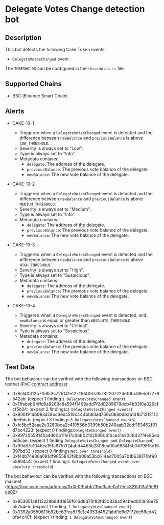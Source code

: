 # Delegate Votes Change detection bot

## Description

This bot detects the following Cake Token events:
- `DelegateVotesChanged` event

The `THRESHOLDS` can be configured in the `thresholds.ts` file.

## Supported Chains

- BSC (Binance Smart Chain)

## Alerts
- CAKE-10-1
  - Triggered when a `DelegateVotesChanged` event is detected and the difference between `newBalance` and `previousBalance` is above `LOW_THRESHOLD`.
  - Severity is always set to "Low".
  - Type is always set to "Info".
  - Metadata contains:
    - `delegate`: The address of the delegate.
    - `previousBalance`: The previous vote balance of the delegate.
    - `newBalance`: The new vote balance of the delegate.

- CAKE-10-2
  - Triggered when a `DelegateVotesChanged` event is detected and the difference between `newBalance` and `previousBalance` is above `MEDIUM_THRESHOLD`.
  - Severity is always set to "Medium".
  - Type is always set to "Info".
  - Metadata contains:
    - `delegate`: The address of the delegate.
    - `previousBalance`: The previous vote balance of the delegate.
    - `newBalance`: The new vote balance of the delegate.

- CAKE-10-3
  - Triggered when a `DelegateVotesChanged` event is detected and the difference between `newBalance` and `previousBalance` is above `HIGH_THRESHOLD`.
  - Severity is always set to "High".
  - Type is always set to "Suspicious".
  - Metadata contains:
    - `delegate`: The address of the delegate.
    - `previousBalance`: The previous vote balance of the delegate.
    - `newBalance`: The new vote balance of the delegate.

- CAKE-10-4
  - Triggered when a `DelegateVotesChanged` event is detected, and `newBalance` is equal or greater than `ABSOLUTE_THRESHOLD`.
  - Severity is always set to "Critical".
  - Type is always set to "Suspicious".
  - Metadata contains:
    - `delegate`: The address of the delegate.
    - `previousBalance`: The previous vote balance of the delegate.
    - `newBalance`: The new vote balance of the delegate.

## Test Data

The bot behaviour can be verified with the following transactions on BSC testnet (PoC [contract address](https://testnet.bscscan.com/address/0xecd485df69906De0684Ecc71c4eB08d96337c468)):

  - 0x8ef40312b7f5852c725141e1271164067a1518220722def0bc89e587279542ab: (expect 1 finding:`1 DelegateVotesChanged event`) 
  - 0x11fabeb64ffd9a9269c8a594f1469add7f2d0289678dcb4b83f0e329cfcf5c04: (expect 2 findings:`2 DelegateVotesChanged events`)
  - 0x900191db983a29bc3edc519c444bb93ad756c0b60db2a131b71212112dee6dcb: (expect 3 findings:`3 DelegateVotesChanged events`)
  - 0xfc5bc52aae2e3280bca2c419556b3399b50b240aab32cdf163462f01d7bc4223: (expect 0 findings:`DelegateChanged event`)
  - 0x89730559140a4d60b11fe17a0bb0212293606fdce41e23c8437f4e95ed5d5cae: (expect 1 finding:`DelegateVotesChanged and DelegateChanged`)
  - 0x90d87e1046ea151a8757f24abd4465b2808ea00a6634f5b04798f5d16397bd32: (expect 0 findings:`Not over threshold`)
  - 0xf4db74e36a091df9855842f8bb08a53bc614ed7005a7b1b638171bf9055894c4: (expect 1 finding:`1 DelegateVotesChanged event over absolute threshold`)

The bot behaviour can be verified with the following transactions on BSC mainnet (https://bscscan.com/address/0x0e09fabb73bd3ade0a17ecc321fd13a19e81ce82):

- 0x853051a8113229b84d1956f616d6d70f82fd5083ba094bed081948e7555754eb: (expect 1 finding: `1 DelegateVotesChanged event`)
- 0x0392a3550613b82be63fea576e1c4353d4521abb1d6d7f72dc66ed42bfa4c40f: (expect 1 finding: `1 DelegateVotesChanged event`)